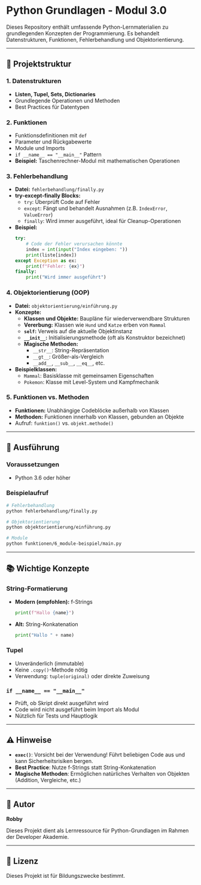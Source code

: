 # Python Grundlagen - Modul 3.0

Dieses Repository enthält umfassende Python-Lernmaterialien zu grundlegenden Konzepten der Programmierung. Es behandelt Datenstrukturen, Funktionen, Fehlerbehandlung und Objektorientierung.

---

## 📁 Projektstruktur

### 1. **Datenstrukturen**
- **Listen, Tupel, Sets, Dictionaries**
- Grundlegende Operationen und Methoden
- Best Practices für Datentypen

### 2. **Funktionen**
- Funktionsdefinitionen mit `def`
- Parameter und Rückgabewerte
- Module und Imports
- `if __name__ == "__main__"` Pattern
- **Beispiel:** Taschenrechner-Modul mit mathematischen Operationen

### 3. **Fehlerbehandlung**
- **Datei:** `fehlerbehandlung/finally.py`
- **try-except-finally Blocks:**
  - `try`: Überprüft Code auf Fehler
  - `except`: Fängt und behandelt Ausnahmen (z.B. `IndexError`, `ValueError`)
  - `finally`: Wird immer ausgeführt, ideal für Cleanup-Operationen
- **Beispiel:**
  ```python
  try:
      # Code der Fehler verursachen könnte
      index = int(input("Index eingeben: "))
      print(liste[index])
  except Exception as ex:
      print(f"Fehler: {ex}")
  finally:
      print("Wird immer ausgeführt")
  ```

### 4. **Objektorientierung (OOP)**
- **Datei:** `objektorientierung/einführung.py`
- **Konzepte:**
  - **Klassen und Objekte:** Baupläne für wiederverwendbare Strukturen
  - **Vererbung:** Klassen wie `Hund` und `Katze` erben von `Mammal`
  - **`self`:** Verweis auf die aktuelle Objektinstanz
  - **`__init__`:** Initialisierungsmethode (oft als Konstruktor bezeichnet)
  - **Magische Methoden:**
    - `__str__`: String-Repräsentation
    - `__gt__`: Größer-als-Vergleich
    - `__add__`, `__sub__`, `__eq__`, etc.
- **Beispielklassen:**
  - `Mammal`: Basisklasse mit gemeinsamen Eigenschaften
  - `Pokemon`: Klasse mit Level-System und Kampfmechanik

### 5. **Funktionen vs. Methoden**
- **Funktionen:** Unabhängige Codeblöcke außerhalb von Klassen
- **Methoden:** Funktionen innerhalb von Klassen, gebunden an Objekte
- Aufruf: `funktion()` vs. `objekt.methode()`

---

## 🚀 Ausführung

### Voraussetzungen
- Python 3.6 oder höher

### Beispielaufruf
```bash
# Fehlerbehandlung
python fehlerbehandlung/finally.py

# Objektorientierung
python objektorientierung/einführung.py

# Module
python funktionen/6_module-beispiel/main.py
```

---

## 📚 Wichtige Konzepte

### String-Formatierung
- **Modern (empfohlen):** f-Strings
  ```python
  print(f"Hallo {name}")
  ```
- **Alt:** String-Konkatenation
  ```python
  print("Hallo " + name)
  ```

### Tupel
- Unveränderlich (immutable)
- Keine `.copy()`-Methode nötig
- Verwendung: `tuple(original)` oder direkte Zuweisung

### `if __name__ == "__main__"`
- Prüft, ob Skript direkt ausgeführt wird
- Code wird nicht ausgeführt beim Import als Modul
- Nützlich für Tests und Hauptlogik

---

## ⚠️ Hinweise

- **`exec()`**: Vorsicht bei der Verwendung! Führt beliebigen Code aus und kann Sicherheitsrisiken bergen.
- **Best Practice**: Nutze f-Strings statt String-Konkatenation
- **Magische Methoden**: Ermöglichen natürliches Verhalten von Objekten (Addition, Vergleiche, etc.)

---

## 👤 Autor
**Robby**

Dieses Projekt dient als Lernressource für Python-Grundlagen im Rahmen der Developer Akademie.

---

## 📖 Lizenz
Dieses Projekt ist für Bildungszwecke bestimmt.